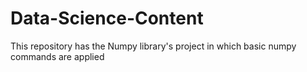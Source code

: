 # Data-Science-Content
This repository has the Numpy library's project in which basic numpy commands are applied
